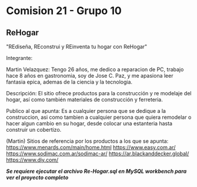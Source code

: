# Comision 21 - Grupo 10
## ReHogar

"REdiseña, REconstrui y REinventa tu hogar con ReHogar"

Integrante:

Martin Velazquez: Tengo 26 años, me dedico a reparacion de PC, trabajo hace 8 años en gastronomia, soy de Jose C. Paz, y me apasiona leer fantasia epica, ademas de la ciencia y la tecnologia.

Descripción: El sitio ofrece productos para la construcción y re modelaje del hogar, así como también materiales de construcción y ferreteria.

Publico al que apunta: Es a cualquier persona que se dedique a la construccion, asi como tambien a cualquier persona que quiera remodelar o hacer algun cambio en su hogar, desde colocar una estanteria hasta construir un cobertizo.

(Martin) Sitios de referencia por los productos a los que se apunta: https://www.menards.com/main/home.html https://www.easy.com.ar/ https://www.sodimac.com.ar/sodimac-ar/ https://ar.blackanddecker.global/ https://www.diy.com/

***Se requiere ejecutar el archivo Re-Hogar.sql en MySQL workbench para ver el proyecto completo***